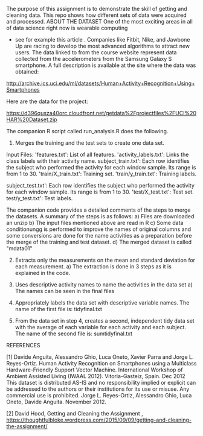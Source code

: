 The purpose of this assignment is to demonstrate the skill of getting and cleaning data. 
This repo shows how different sets of data were acquired and processed. 
ABOUT THE DATASET
One of the most exciting areas in all of data science right now is wearable computing
- see for example this article . Companies like Fitbit, Nike, and Jawbone Up are racing
to develop the most advanced algorithms to attract new users. The data linked to from
the course website represent data collected from the accelerometers from the Samsung Galaxy S smartphone.
A full description is available at the site where the data was obtained:

http://archive.ics.uci.edu/ml/datasets/Human+Activity+Recognition+Using+Smartphones

Here are the data for the project:

https://d396qusza40orc.cloudfront.net/getdata%2Fprojectfiles%2FUCI%20HAR%20Dataset.zip


The companion R script called run_analysis.R does the following.

1) Merges the training and the test sets to create one data set.

Input Files:
'features.txt': List of all features.
'activity_labels.txt': Links the class labels with their activity name.
subject_train.txt': Each row identifies the subject who performed the activity for each window sample. 
                    Its range is from 1 to 30. 
'train/X_train.txt': Training set.
'train/y_train.txt': Training labels.

subject_test.txt': Each row identifies the subject who performed the activity for each window sample. 
                    Its range is from 1 to 30. 
'test/X_test.txt': Test set.
test/y_test.txt': Test labels.

The companion code provides a detailed comments of the steps to merge the datasets.
 A summary of the steps is as follows:
a) Files are downloaded an unzip
b) The input files mentioned above are read in R 
c) Some data conditionungg is performed to improve the names of original columns and 
    some conversions are done for the name activities as a preparation before the merge of the
    training and test dataset.
d) The merged dataset is called "mdata01"	

2) Extracts only the measurements on the mean and standard deviation for each measurement.
a) The extraction is done in 3 steps as it is explained in the code.

3) Uses descriptive activity names to name the activities in the data set
a) The names can be seen in the final files

4) Appropriately labels the data set with descriptive variable names.
   The name of the first file is: tidyfinal.txt
5) From the data set in step 4, creates a second, independent tidy data set with the average
  of each variable for each activity and each subject.
   The name of the second file is: sumtidyfinal.txt

  
REFERENCES

[1] Davide Anguita, Alessandro Ghio, Luca Oneto, Xavier Parra and Jorge L. Reyes-Ortiz. Human Activity Recognition on Smartphones using a Multiclass Hardware-Friendly Support Vector Machine. International Workshop of Ambient Assisted Living (IWAAL 2012). Vitoria-Gasteiz, Spain. Dec 2012
This dataset is distributed AS-IS and no responsibility implied or explicit can be addressed to the authors or their institutions for its use or misuse. Any commercial use is prohibited.
Jorge L. Reyes-Ortiz, Alessandro Ghio, Luca Oneto, Davide Anguita. November 2012.

[2] David Hood,  Getting and Cleaning the Assignment , https://thoughtfulbloke.wordpress.com/2015/09/09/getting-and-cleaning-the-assignment/
